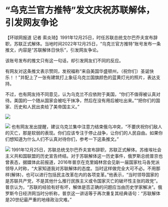 # “乌克兰官方推特”发文庆祝苏联解体，引发网友争论

【环球网报道 记者
索炎琦】1991年12月25日，时任苏联总统戈尔巴乔夫宣布辞职，苏联正式解体。当地时间2022年12月25日，“乌克兰官方推特”账号发布一条推文，内容是“苏联解体日快乐”，引发网友争论。

该账号发布的推文只有这一句话，却引发网友们不同的反应。

有网友对这条推文表示赞同，发祝福称“来自美国华盛顿州，（祝你们）圣诞快乐！！”并配上了一张有建筑打上象征乌克兰国旗颜色的蓝黄灯光的照片，表达支持。

不过，也有网友持不同意见，认为乌克兰不应依附于美国，“你们不值得被认真对待。美国的一个随从国家会被吃干抹净，然后在没有用后被吐出来。”“把你们的国家、历史和人民出卖给了美帝国主义。”

![](https://inews.gtimg.com/newsapp_bt/0/15577650160/1000)

![](https://inews.gtimg.com/newsapp_bt/0/15577650166/1000)
也有网友发出提醒，建议乌克兰集中注意力结束俄乌冲突，“不要庆祝你们敌人的灭亡，那是软弱的表现。你们应该专注于停止战争，让你们的人民自由。如果你们想知道为什么人们不认真对待你们，参考一下这条推文。”

![](https://inews.gtimg.com/newsapp_bt/0/15577650162/1000)
1991年12月25日，苏联总统戈尔巴乔夫宣布辞职，苏联正式解体。苏维埃社会主义共和国联盟的历史宣告终结。对于苏联解体这一历史事件，俄罗斯总统普京也曾表态，据媒体此前报道，2016年普京在克里姆林宫会见新一届国家杜马各党派领导人时称，“大家知道我对苏联解体的态度。当时这样做完全大可不必。不用那样(解体)，也可以进行包括民主改革在内的各项变革。”他表示，“当时领导国家的是苏联共产党，不是其他什么推行民族主义或令国家灭亡的破坏性主张的政党”。普京认为，“苏联的经验有好有坏，解体是否正确的问题应当由历史学家解决”。俄罗斯今日经济网当时分析称，普京这一讲话等于再次重复其经典语句：“苏联解体是20世纪最严重的地缘政治灾难。”

